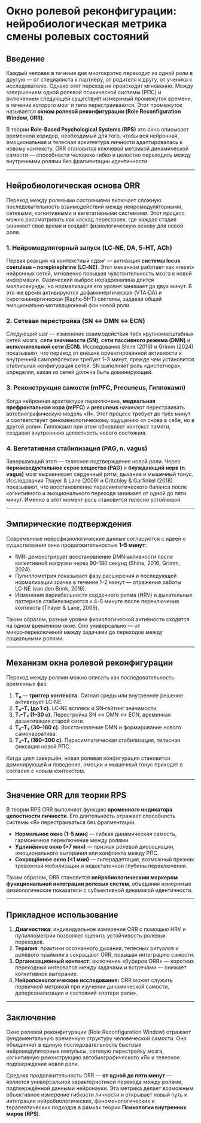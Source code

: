 # Окно ролевой реконфигурации: нейробиологическая метрика смены ролевых состояний

## Введение

Каждый человек в течение дня многократно переходит из одной роли в другую — от специалиста к партнёру, от родителя к другу, от ученика к исследователю. Однако этот переход не происходит мгновенно. Между завершением одной ролевой психической системы (РПС) и включением следующей существует измеримый промежуток времени, в течение которого мозг и тело перестраиваются. Этот промежуток называется **окном ролевой реконфигурации (Role Reconfiguration Window, ORR)**.

В теории **Role-Based Psychological Systems (RPS)** это окно описывает временной коридор, необходимый для того, чтобы вся нейронная, эмоциональная и телесная архитектура личности адаптировалась к новому контексту. ORR становится ключевой метрикой динамической самости — способности человека гибко и целостно переходить между внутренними ролями без фрагментации идентичности.

---

## Нейробиологическая основа ORR

Переход между ролевыми состояниями включает сложную последовательность взаимодействий между нейромодуляторными, сетевыми, когнитивными и вегетативными системами. Этот процесс можно рассматривать как каскад перестроек, где каждая стадия занимает своё время и создаёт физиологическую основу для новой роли.

### 1. Нейромодуляторный запуск (LC‑NE, DA, 5‑HT, ACh)
Первая реакция на контекстный сдвиг — активация **системы locus coeruleus – norepinephrine (LC‑NE)**. Этот механизм работает как «reset» нейронных сетей, мгновенно повышая чувствительность мозга к новой информации. Фазический выброс норадреналина длится миллисекунды, но нормализация его уровня занимает до двух минут. В это же время активируются дофаминергическая (VTA‑DA) и серотонинергическая (Raphe‑5HT) системы, задавая общий эмоционально‑мотивационный фон новой роли.

### 2. Сетевая перестройка (SN ↔ DMN ↔ ECN)
Следующий шаг — изменение взаимодействия трёх крупномасштабных сетей мозга: **сети значимости (SN)**, **сети пассивного режима (DMN)** и **исполнительной сети (ECN)**. Исследования Shine (2016) и Grimm (2024) показывают, что переход от внешне ориентированной активности к внутренней саморефлексии требует 1–3 минут, прежде чем установится стабильная конфигурация сетей. SN выполняет роль «диспетчера», определяя, какая из сетей должна быть доминирующей.

### 3. Реконструкция самости (mPFC, Precuneus, Гиппокамп)
Когда нейронная архитектура переключена, **медиальная префронтальная кора (mPFC)** и **precuneus** начинают перестраивать автобиографическую модель «Я». Этот процесс требует до трёх минут и соответствует феноменологическому ощущению «я снова в себе, но в другой роли». Гиппокамп при этом обновляет контекст памяти, создавая внутреннюю целостность нового состояния.

### 4. Вегетативная стабилизация (PAG, n. vagus)
Завершающий этап — телесное подтверждение новой роли. Через **периакведуктальное серое вещество (PAG)** и **блуждающий нерв (n. vagus)** мозг выравнивает сердечный ритм, дыхание и мышечный тонус. Исследования Thayer & Lane (2009) и Critchley & Garfinkel (2018) показывают, что восстановление парасимпатического баланса после когнитивного и эмоционального перехода занимает от одной до пяти минут. Именно в этот момент роль становится телесно устойчивой.

---

## Эмпирические подтверждения

Современные нейрофизиологические данные согласуются с идеей о существовании окна продолжительностью **1–5 минут**:
- fMRI демонстрирует восстановление DMN‑активности после когнитивной нагрузки через 90–180 секунд (Shine, 2016; Grimm, 2024).
- Пупиллометрия показывает фазу расширения и последующей нормализации зрачка в течение 1–2 минут — отражение работы LC‑NE (van den Brink, 2019).
- Изменения вариабельности сердечного ритма (HRV) и дыхательных паттернов стабилизируются к 4–5 минуте после переключения контекста (Thayer & Lane, 2009).

Таким образом, разные уровни физиологической активности сходятся на одном временном окне. Оно универсально — от микро‑переключений между задачами до переходов между социальными ролями.

---

## Механизм окна ролевой реконфигурации

Переход между ролями можно описать как последовательность временных фаз:

1. **T₀ — триггер контекста.**  Сигнал среды или внутреннее решение активирует LC‑NE.
2. **T₀–T₁ (до 1 с).**  LC‑NE всплеск и SN‑гейтинг значимости.
3. **T₁–T₂ (1–30 с).**  Перестройка SN ↔ DMN ↔ ECN, временная дезактивация старой сети.
4. **T₂–T₃ (30–180 с).**  Восстановление DMN и формирование нового самонарратива.
5. **T₃–T₄ (180–300 с).**  Парасимпатическая стабилизация, телесная фиксация новой РПС.

Когда цикл завершён, новая ролевая конфигурация становится доминирующей и поведение, эмоции и мышечный тонус приходят в согласие с новым контекстом.

---

## Значение ORR для теории RPS

В теории RPS ORR выполняет функцию **временного индикатора целостности личности**. Его длительность отражает способность системы «Я» перестраиваться без фрагментации.

- **Нормальное окно (1–5 мин)** — гибкая динамическая самость, гармоничное переключение между ролями.  
- **Удлинённое окно (>7 мин)** — признак ролевой диссоциации, эмоционального выгорания или конфликта между РПС.  
- **Сокращённое окно (<1 мин)** — гиперадаптация, возможный признак тревожной мобилизации и недостаточной глубины переключения.

Таким образом, ORR становится **нейробиологическим маркером функциональной интеграции ролевых систем**, объединяя измеримые физиологические показатели с субъективной динамикой идентичности.

---

## Прикладное использование

1. **Диагностика:** индивидуальное измерение ORR с помощью HRV и пупиллометрии позволяет оценить устойчивость ролевых переходов.  
2. **Терапия:** практики осознанного дыхания, телесных ритуалов и ролевого прайминга сокращают ORR, повышая интеграцию самости.  
3. **Организационный контекст:** включение «буферов ORR» — коротких переходных интервалов между задачами и встречами — снижает когнитивное выгорание.  
4. **Нейропсихологические исследования:** ORR может служить первичной метрикой при изучении динамической самости, деперсонализации и состояний «потери роли».

---

## Заключение

Окно ролевой реконфигурации (Role Reconfiguration Window) отражает фундаментальную временную структуру человеческой самости. Оно объединяет в единую последовательность быстрые нейромодуляторные импульсы, сетевую перестройку мозга, когнитивную реконструкцию автобиографического «Я» и телесное подтверждение новой роли.  

Средняя продолжительность ORR — **от одной до пяти минут** — является универсальной характеристикой перехода между ролями, подтверждённой данными нейронауки. Эта метрика делает возможным объективное измерение гибкости личности и открывает новый путь к интеграции нейробиологических, феноменологических и терапевтических подходов в рамках теории **Психологии внутренних миров (RPS)**.

